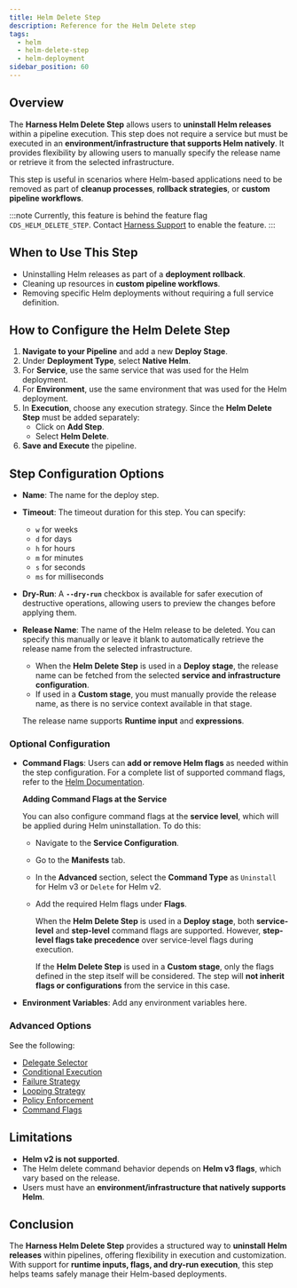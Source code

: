 ```yaml
---
title: Helm Delete Step
description: Reference for the Helm Delete step
tags:
  - helm
  - helm-delete-step
  - helm-deployment
sidebar_position: 60
---
```


## Overview

The **Harness Helm Delete Step** allows users to **uninstall Helm releases** within a pipeline execution. This step does not require a service but must be executed in an **environment/infrastructure that supports Helm natively**. It provides flexibility by allowing users to manually specify the release name or retrieve it from the selected infrastructure.

This step is useful in scenarios where Helm-based applications need to be removed as part of **cleanup processes**, **rollback strategies**, or **custom pipeline workflows**.

:::note
Currently, this feature is behind the feature flag `CDS_HELM_DELETE_STEP`. Contact [Harness Support](mailto:support@harness.io) to enable the feature.
:::


## When to Use This Step

- Uninstalling Helm releases as part of a **deployment rollback**.
- Cleaning up resources in **custom pipeline workflows**.
- Removing specific Helm deployments without requiring a full service definition.

## How to Configure the Helm Delete Step

1. **Navigate to your Pipeline** and add a new **Deploy Stage**.
2. Under **Deployment Type**, select **Native Helm**.
3. For **Service**, use the same service that was used for the Helm deployment.
4. For **Environment**, use the same environment that was used for the Helm deployment.
5. In **Execution**, choose any execution strategy. Since the **Helm Delete Step** must be added separately:
   - Click on **Add Step**.
   - Select **Helm Delete**.
6. **Save and Execute** the pipeline.

<div align="center">
  <DocImage path={require('../static/helm-delete-step.png')} width="60%" height="60%" title="Click to view full size image" />
</div>

## Step Configuration Options

- **Name**: The name for the deploy step.

- **Timeout**: The timeout duration for this step. You can specify:
  - `w` for weeks  
  - `d` for days  
  - `h` for hours  
  - `m` for minutes  
  - `s` for seconds  
  - `ms` for milliseconds  

- **Dry-Run**: A **`--dry-run`** checkbox is available for safer execution of destructive operations, allowing users to preview the changes before applying them.

- **Release Name**: The name of the Helm release to be deleted. You can specify this manually or leave it blank to automatically retrieve the release name from the selected infrastructure.

  * When the **Helm Delete Step** is used in a **Deploy stage**, the release name can be fetched from the selected **service and infrastructure configuration**.  
  * If used in a **Custom stage**, you must manually provide the release name, as there is no service context available in that stage.

  The release name supports **Runtime input** and **expressions**.

### Optional Configuration

- **Command Flags**: Users can **add or remove Helm flags** as needed within the step configuration. For a complete list of supported command flags, refer to the [Helm Documentation](https://helm.sh/docs/helm/helm_uninstall/#options).

  **Adding Command Flags at the Service**

  You can also configure command flags at the **service level**, which will be applied during Helm uninstallation. To do this:

  - Navigate to the **Service Configuration**.
  - Go to the **Manifests** tab.
  - In the **Advanced** section, select the **Command Type** as `Uninstall` for Helm v3 or `Delete` for Helm v2.
  - Add the required Helm flags under **Flags**.

    When the **Helm Delete Step** is used in a **Deploy stage**, both **service-level** and **step-level** command flags are supported. However, **step-level flags take precedence** over service-level flags during execution.

    If the **Helm Delete Step** is used in a **Custom stage**, only the flags defined in the step itself will be considered. The step will **not inherit flags or configurations** from the service in this case.

- **Environment Variables**: Add any environment variables here.

### Advanced Options

See the following:

* [Delegate Selector](/docs/platform/delegates/manage-delegates/select-delegates-with-selectors)
* [Conditional Execution](/docs/platform/pipelines/step-skip-condition-settings)
* [Failure Strategy](/docs/platform/pipelines/failure-handling/define-a-failure-strategy-on-stages-and-steps)
* [Looping Strategy](/docs/platform/pipelines/looping-strategies/looping-strategies-matrix-repeat-and-parallelism)
* [Policy Enforcement](/docs/platform/governance/policy-as-code/harness-governance-overview)
* [Command Flags](/docs/continuous-delivery/deploy-srv-diff-platforms/helm/native-helm-quickstart#configure-command-flags-at-step-level)


## Limitations

- **Helm v2 is not supported**.
- The Helm delete command behavior depends on **Helm v3 flags**, which vary based on the release.
- Users must have an **environment/infrastructure that natively supports Helm**.

## Conclusion

The **Harness Helm Delete Step** provides a structured way to **uninstall Helm releases** within pipelines, offering flexibility in execution and customization. With support for **runtime inputs, flags, and dry-run execution**, this step helps teams safely manage their Helm-based deployments.

